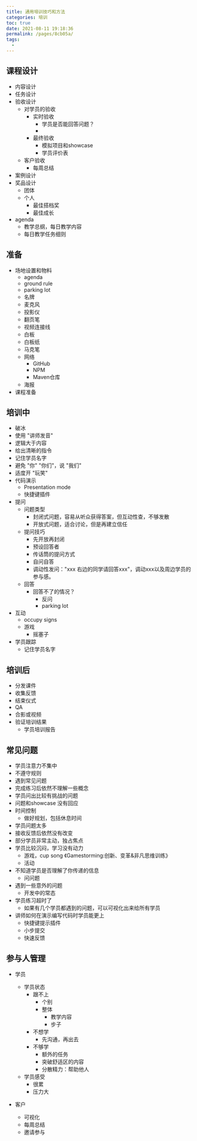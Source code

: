 ```yaml
---
title: 通用培训技巧和方法
categories: 培训
toc: true
date: 2021-08-11 19:18:36
permalink: /pages/8cb05a/
tags: 
  - 
---
```


## 课程设计

- 内容设计
- 任务设计
- 验收设计
    - 对学员的验收
        - 实时验收
            - 学员是否能回答问题？
            - 
        - 最终验收
            - 模拟项目和showcase
            - 学员评价表
     - 客户验收
        - 每周总结
- 案例设计
- 奖品设计
    - 团体
    - 个人
        - 最佳搭档奖
        - 最佳成长
- agenda
    - 教学总纲，每日教学内容
    - 每日教学任务细则 

## 准备

- 场地设置和物料
    - agenda 
    - ground rule
    - parking lot
    - 名牌
    - 麦克风
    - 投影仪
    - 翻页笔
    - 视频连接线
    - 白板
    - 白板纸
    - 马克笔
    - 网络
        - GitHub
        - NPM
        - Maven仓库
    - 海报
- 课程准备

## 培训中

- 破冰
- 使用 "讲师发音"
- 逻辑大于内容
- 给出清晰的指令
- 记住学员名字
- 避免 "你" "你们"，说 "我们"
- 适度开 "玩笑"
- 代码演示
    - Presentation mode
    - 快捷键插件
- 提问
    - 问题类型
        - 封闭式问题，容易从听众获得答案，但互动性查，不够发散
        - 开放式问题，适合讨论，但是再建立信任
    - 提问技巧
        - 先开放再封闭
        - 预设回答者
        - 传话筒的提问方式
        - 自问自答
        - 调动性发问："xxx 右边的同学请回答xxx"，调动xxx以及周边学员的参与感。
    - 回答
        - 回答不了的情况？
            - 反问
            - parking lot
- 互动
    - occupy signs
    - 游戏
        - 摇塞子
- 学员跟踪
    - 记住学员名字

## 培训后

- 分发课件
- 收集反馈
- 结束仪式
- QA
- 合影或视频
- 验证培训结果
    - 学员培训报告
    
## 常见问题

- 学员注意力不集中
- 不遵守规则
- 遇到常见问题
- 完成练习后依然不理解一些概念
- 学员问出比较有挑战的问题
- 问题和showcase 没有回应
- 时间控制
    - 做好规划，包括休息时间
- 学员问题太多
- 接收反馈后依然没有改变
- 部分学员非常主动，独占焦点
- 学员比较沉闷，学习没有动力
    - 游戏，cup song 《Gamestorming:创新、变革&非凡思维训练》
    - 活动
- 不知道学员是否理解了你传递的信息
    - 问问题
- 遇到一些意外的问题
    - 开发中的常态
- 学员练习超时了
    - 如果有几个学员都遇到的问题，可以可视化出来给所有学员
- 讲师如何在演示编写代码时学员能更上
    - 快捷键提示插件
    - 小步提交
    - 快速反馈



## 参与人管理

- 学员
   - 学员状态
       - 跟不上
         - 个别
         - 整体
            - 教学内容
            - 步子
       - 不想学
          - 先沟通，再出去
       - 不够学
          - 额外的任务
          - 突破舒适区的内容
          - 分散精力：帮助他人
   - 学员感受
        - 很累
        - 压力大
   
- 客户
    - 可视化
    - 每周总结
    - 邀请参与
    

